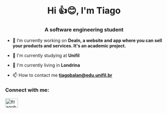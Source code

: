 
<h1 align="center">Hi 👍😊, I'm Tiago</h1>
<h3 align="center">A software engineering student</h3>

- 🔭 I’m currently working on **Dealn, a website and app where you can sell your products and services. It's an academic project.**

- 📘 I'm currently studying at **Unifil**

- 🏬 I'm currently living in **Londrina**

- 📫 How to contact me **tiagobalan@edu.unifil.br**

<h3 align="left">Connect with me:</h3>
<p align="left">
<a href="https://instagram.com/ttiagobalan" target="blank"><img align="center" src="https://raw.githubusercontent.com/rahuldkjain/github-profile-readme-generator/master/src/images/icons/Social/instagram.svg" alt="ttiagobalan" height="30" width="40" /></a>
</p>


